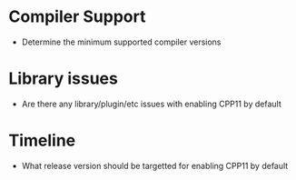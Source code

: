 # Compiler Support

- Determine the minimum supported compiler versions

# Library issues

- Are there any library/plugin/etc issues with enabling CPP11 by default

# Timeline

- What release version should be targetted for enabling CPP11 by default
